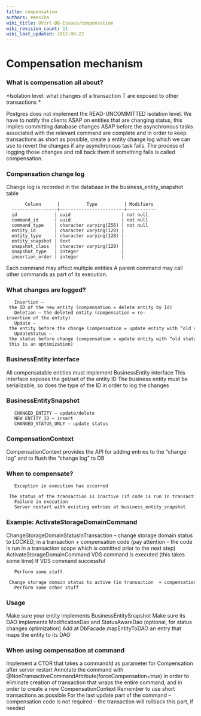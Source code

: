 ```yaml
---
title: compensation
authors: emesika
wiki_title: OVirt-DB-Issues/compensation
wiki_revision_count: 11
wiki_last_updated: 2012-08-22
---
```


# Compensation mechanism

### What is compensation all about?

*Isolation level: what changes of a transaction T are exposed to other transactions
*

Postgres does not implement the READ-UNCOMMITTED isolation level. We have to notify the clients ASAP on entities that are changing status, this implies committing database changes ASAP before the asynchronous tasks associated with the relevant command are complete and in order to keep transactions as short as possible, create a entity change log which we can use to revert the changes if any asynchronous task fails.
 The process of logging those changes and roll back them if something fails is called compensation.

### Compensation change log

Change log is recorded in the database in the business_entity_snapshot table

           Column      |          Type          | Modifiers 
      -----------------+------------------------+-----------
      id              | uuid                   | not null
      command_id      | uuid                   | not null
      command_type    | character varying(256) | not null
      entity_id       | character varying(128) | 
      entity_type     | character varying(128) | 
      entity_snapshot | text                   | 
      snapshot_class  | character varying(128) | 
      snapshot_type   | integer                | 
      insertion_order | integer                |

Each command may affect multiple entities
A parent command may call other commands as part of its execution.

### What changes are logged?

       Insertion – the ID of the new entity (compensation = delete entity by Id)
       Deletion – the deleted entity (compensation = re-insertion of the entity)
       Update – the entity before the change (compensation = update entity with “old values”)
       UpdateStatus – the status before change (compensation = update entity with “old status” - this is an optimization)

### BusinessEntity interface

All compensatable entities must implement BusinessEntity interface
This interface exposes the get/set of the entity ID
The business entity must be serializable, so does the type of the ID in order to log the changes

### BusinessEntitySnapshot

       CHANGED_ENTITY – update/delete
       NEW_ENTITY_ID – insert
       CHANGED_STATUS_ONLY – update status 

### CompensationContext

CompensationContext provides the API for adding entries to the “change log” and to flush the “change log” to DB

### When to compensate?

       Exception in execution has occurred
       The status of the transaction is inactive (if code is run in transaction)
       Failure in execution
       Server restart with existing entries at business_entity_snapshot

### Example: ActivateStorageDomainCommand

ChangeStorageDomainStatusInTransaction – change storage domain status to LOCKED, in a transaction + compensation code (pay attention – the code is run in a transaction scope which is comitted prior to the next step)
ActivateStorageDomainCommand VDS command is executed (this takes some time)
If VDS command successful

       Perform some stuff
       Change storage domain status to active (in transaction  + compensation code)
       Perform some other stuff

### Usage

Make sure your entity implements BusinessEntitySnapshot
Make sure its DAO implements ModificationDao and StatusAwareDao (optional, for status changes optimization)
Add at DbFacade.mapEntityToDAO an entry that maps the entity to its DAO

### When using compensation at command

Implement a CTOR that takes a commandId as parameter for Compensation after server restart
Annotate the command with @NonTransactiveCommandAttribute(forceCompensation=true) in order to eliminate creation of transaction that wraps the entire command, and in order to create a new CompensationContext
Remember to use short transactions as possible
For the last update part of the command – compensation code is not required – the transaction will rollback this part, if needed

